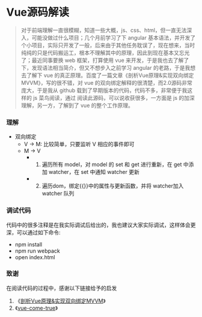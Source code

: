 # Vue源码解读

> 对于前端理解一直很模糊，知道一些大概，js、css、html，但一直无法深入，可能没做过什么项目；几个月前学习了下 angular 基本语法，并开发了个小项目，实际只开发了一般，后来由于其他任务耽误了，现在想来，当时纯纯的只是代码搬运工，根本不理解其中的原理，因此到现在基本又忘光了；最近同事要换 web 框架，打算使用 vue 来开发，于是我也去了解了下，发现语法相当简介，但又不想步入之前学习 angular 的老路，于是我想去了解下 vue 的真正原理。百度了一篇文章《剖析Vue原理&实现双向绑定MVVM》，写的很不错，对 vue 的双向绑定解释的很清楚，而2.0源码非常庞大，于是我从 github 载到了早期版本的代码，代码不多，非常便于我这样的 js 菜鸟阅读，通过 阅读此源码，可以说收获很多，一方面是 js 的加深理解，另一方，了解到了 vue 的整个工作原理。


### 理解
* 双向绑定
  * V -> M: 比较简单，只要监听 V 相应的事件即可
  * M -> V
    * 1. 遍历所有 model，对 model 的 set 和 get 进行重新，在 get 中添加 watcher，在 set 中通知 watcher 更新
    * 2. 遍历dom，绑定{{}}中的属性与更新函数，并将 watcher加入 watcher 队列

### 调试代码

代码中的很多注释是在我实际调试后给出的，我也建议大家实际调试，这样体会更深，可以通过如下命令:

* npm install
* npm run webpack
* open index.html

### 致谢

在阅读代码的过程中，感谢以下链接给予的启发

1. 《[剖析Vue原理&实现双向绑定MVVM](https://segmentfault.com/a/1190000006599500)》
2. 《[vue-come-true](https://github.com/coderzzp/vue-come-true)》
